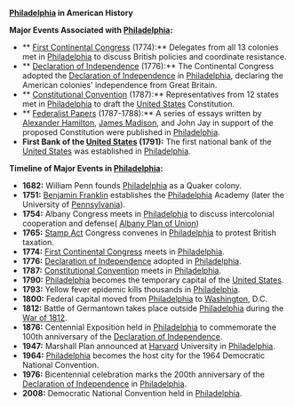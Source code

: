 
**[Philadelphia](./../philadelphia/) in American History**

**Major Events Associated with [Philadelphia](./../philadelphia/):**

* ** [First Continental Congress](./../first-continental-congress/) (1774):** Delegates from all 13 colonies met in [Philadelphia](./../philadelphia/) to discuss British policies and coordinate resistance.
* ** [Declaration of Independence](./../declaration-of-independence/) (1776):** The Continental Congress adopted the [Declaration of Independence](./../declaration-of-independence/) in [Philadelphia](./../philadelphia/), declaring the American colonies' independence from Great Britain.
* ** [Constitutional Convention](./../constitutional-convention/) (1787):** Representatives from 12 states met in [Philadelphia](./../philadelphia/) to draft the [United States](./../united-states/) Constitution.
* ** [Federalist Papers](./../federalist-papers/) (1787-1788):** A series of essays written by [Alexander Hamilton](./../alexander-hamilton/), [James Madison](./../james-madison/), and John Jay in support of the proposed Constitution were published in [Philadelphia](./../philadelphia/).
* **First Bank of the [United States](./../united-states/) (1791):** The first national bank of the [United States](./../united-states/) was established in [Philadelphia](./../philadelphia/).

**Timeline of Major Events in [Philadelphia](./../philadelphia/):**

* **1682:** William Penn founds [Philadelphia](./../philadelphia/) as a Quaker colony.
* **1751:** [Benjamin Franklin](./../benjamin-franklin/) establishes the [Philadelphia](./../philadelphia/) Academy (later the University of [Pennsylvania](./../pennsylvania/)).
* **1754:** Albany Congress meets in [Philadelphia](./../philadelphia/) to discuss intercolonial cooperation and defense( [Albany Plan of Union](./../albany-plan-of-union/))
* **1765:** [Stamp Act](./../stamp-act/) Congress convenes in [Philadelphia](./../philadelphia/) to protest British taxation.
* **1774:** [First Continental Congress](./../first-continental-congress/) meets in [Philadelphia](./../philadelphia/).
* **1776:** [Declaration of Independence](./../declaration-of-independence/) adopted in [Philadelphia](./../philadelphia/).
* **1787:** [Constitutional Convention](./../constitutional-convention/) meets in [Philadelphia](./../philadelphia/).
* **1790:** [Philadelphia](./../philadelphia/) becomes the temporary capital of the [United States](./../united-states/).
* **1793:** Yellow fever epidemic kills thousands in [Philadelphia](./../philadelphia/).
* **1800:** Federal capital moved from [Philadelphia](./../philadelphia/) to [Washington](./../washington/), D.C.
* **1812:** Battle of Germantown takes place outside [Philadelphia](./../philadelphia/) during the [War of 1812](./../war-of-1812/).
* **1876:** Centennial Exposition held in [Philadelphia](./../philadelphia/) to commemorate the 100th anniversary of the [Declaration of Independence](./../declaration-of-independence/).
* **1947:** Marshall Plan announced at [Harvard](./../harvard/) University in [Philadelphia](./../philadelphia/).
* **1964:** [Philadelphia](./../philadelphia/) becomes the host city for the 1964 Democratic National Convention.
* **1976:** Bicentennial celebration marks the 200th anniversary of the [Declaration of Independence](./../declaration-of-independence/) in [Philadelphia](./../philadelphia/).
* **2008:** Democratic National Convention held in [Philadelphia](./../philadelphia/).